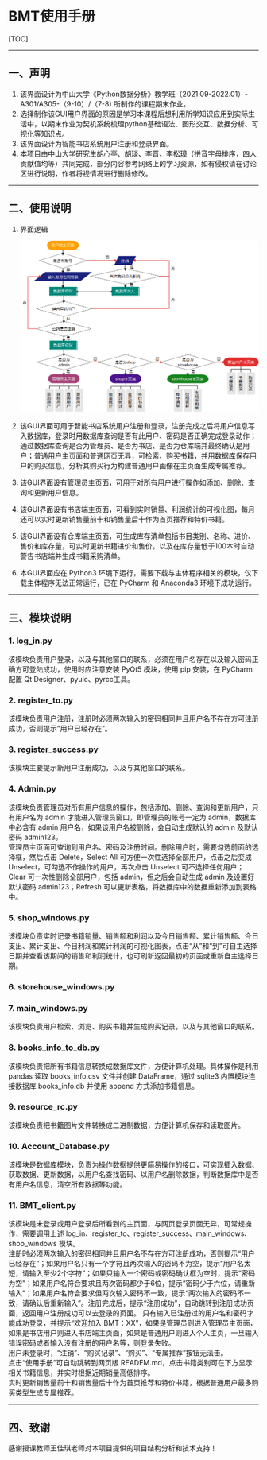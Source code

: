 # BMT使用手册  

[TOC]



***

## 一、声明  

1. 该界面设计为中山大学《Python数据分析》教学班（2021.09-2022.01）-A301/A305-（9-10）/（7-8) 所制作的课程期末作业。  
2. 选择制作该GUI用户界面的原因是学习本课程后想利用所学知识应用到实际生活中，以期末作业为契机系统梳理python基础语法、图形交互、数据分析、可视化等知识点。
3. 该界面设计为智能书店系统用户注册和登录界面。
4. 本项目由中山大学研究生胡心亭、胡琰、李晋、李松璋（拼音字母排序，四人贡献值均等）共同完成，部分内容参考网络上的学习资源，如有侵权请在讨论区进行说明，作者将视情况进行删除修改。

***

## 二、使用说明  

1. 界面逻辑  

   ![image-业务逻辑](https://github.com/hyBio/BMT/blob/master/%E4%B8%9A%E5%8A%A1%E9%80%BB%E8%BE%91.png)

2. 该GUI界面可用于智能书店系统用户注册和登录，注册完成之后将用户信息写入数据库，登录时用数据库查询是否有此用户、密码是否正确完成登录动作；通过数据库查询是否为管理员、是否为书店、是否为仓库端并最终确认是用户；普通用户主页面和普通网页无异，可检索、购买书籍，并用数据库保存用户的购买信息，分析其购买行为构建普通用户画像在主页面生成专属推荐。  

3. 该GUI界面设有管理员主页面，可用于对所有用户进行操作如添加、删除、查询和更新用户信息。  

4. 该GUI界面设有书店端主页面，可看到实时销量、利润统计的可视化图，每月还可以实时更新销售量前十和销售量后十作为首页推荐和特价书籍。  

5. 该GUI界面设有仓库端主页面，可生成库存清单包括书目类别、名称、进价、售价和库存量，可实时更新书籍进价和售价，以及在库存量低于100本时自动警告书店端并生成书籍采购清单。  

6. 本GUI界面应在 Python3 环境下运行，需要下载与主体程序相关的模块，仅下载主体程序无法正常运行，已在 PyCharm 和 Anaconda3 环境下成功运行。   

***

## 三、模块说明

### 1. log_in.py  

该模块负责用户登录，以及与其他窗口的联系，必须在用户名存在以及输入密码正确方可登陆成功，使用时应注意安装 PyQt5 模块，使用 pip 安装，在 PyCharm 配置 Qt Designer、pyuic、pyrcc工具。  

### 2. register_to.py  

该模块负责用户注册，注册时必须两次输入的密码相同并且用户名不存在方可注册成功，否则提示“用户已经存在”。  

### 3. register_success.py  

该模块主要提示新用户注册成功，以及与其他窗口的联系。  

### 4. Admin.py  

该模块负责管理员对所有用户信息的操作，包括添加、删除、查询和更新用户，只有用户名为 admin 才能进入管理员窗口，即管理员的账号一定为 admin，数据库中必含有 admin 用户名，如果该用户名被删除，会自动生成默认的 admin 及默认密码 admin123。  
管理员主页面可查询到用户名、密码及注册时间。删除用户时，需要勾选前面的选择框，然后点击 Delete，Select All 可方便一次性选择全部用户，点击之后变成 Unselect，可勾选不作操作的用户，再次点击 Unselect 可不选择任何用户；Clear 可一次性删除全部用户，包括 admin，但之后会自动生成 admin 及设置好默认密码 admin123；Refresh 可以更新表格，将数据库中的数据重新添加到表格中。

### 5. shop_windows.py  

该模块负责实时记录书籍销量、销售额和利润以及今日销售额、累计销售额、今日支出、累计支出、今日利润和累计利润的可视化图表，点击“从”和“到”可自主选择日期并查看该期间的销售和利润统计，也可刷新返回最初的页面或重新自主选择日期。 

### 6. storehouse_windows.py  

### 7. main_windows.py  

该模块负责用户检索、浏览、购买书籍并生成购买记录，以及与其他窗口的联系。  

### 8. books_info_to_db.py  

该模块负责把所有书籍信息转换成数据库文件，方便计算机处理。具体操作是利用 pandas 读取 books_info.csv 文件并创建 DataFrame，通过 sqlite3 内置模块连接数据库 books_info.db 并使用 append 方式添加书籍信息。  

### 9. resource_rc.py  

该模块负责把书籍图片文件转换成二进制数据，方便计算机保存和读取图片。  

### 10. Account_Database.py  

该模块是数据库模块，负责为操作数据提供更简易操作的接口，可实现插入数据、获取数据、更新数据，以用户名查找密码、以用户名删除数据，判断数据库中是否有用户名信息，清空所有数据等功能。

### 11. BMT_client.py  

该模块是未登录或用户登录后所看到的主页面，与网页登录页面无异，可常规操作，需要调用上述 log_in、register_to、register_success、main_windows、shop_windows 模块。  
注册时必须两次输入的密码相同并且用户名不存在方可注册成功，否则提示“用户已经存在”；如果用户名只有一个字符且两次输入的密码不为空，提示“用户名太短，请输入至少2个字符”；如果只输入一个密码或密码确认框为空时，提示“密码为空”；如果用户名符合要求且两次密码都少于6位，提示“密码少于六位，请重新输入”；如果用户名符合要求但两次输入密码不一致，提示“两次输入的密码不一致，请确认后重新输入”。注册完成后，提示“注册成功”，自动跳转到注册成功页面，返回用户注册成功可以去登录的页面。
只有输入已注册过的用户名和密码才能成功登录，并提示“欢迎加入 BMT：XX”，如果是管理员则进入管理员主页面，如果是书店用户则进入书店端主页面，如果是普通用户则进入个人主页，一旦输入错误密码或者输入没有注册的用户名等，则登录失败。  
用户未登录时，“注销”、“购买记录”、“购买”、“专属推荐”按钮无法击。  
点击“使用手册”可自动跳转到网页版 READEM.md，点击书籍类别可在下方显示相关书籍信息，并实时根据近期销量高低排序。  
实时更新销售量前十和销售量后十作为首页推荐和特价书籍，根据普通用户最多购买类型生成专属推荐。  

***

## 四、致谢  

感谢授课教师王佳琪老师对本项目提供的项目结构分析和技术支持！

